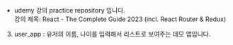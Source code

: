 * udemy 강의 practice repository 입니다. \
강의 제목: React - The Complete Guide 2023 (incl. React Router & Redux)

3. user_app : 유저의 이름, 나이를 입력해서 리스트로 보여주는 데모 앱입니다.
